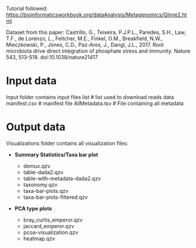 Tutorial followed:
https://bioinformaticsworkbook.org/dataAnalysis/Metagenomics/Qiime2.html

Dataset from this paper:
Castrillo, G., Teixeira, P.J.P.L., Paredes, S.H., Law, T.F., de Lorenzo, L., Feltcher, M.E., Finkel, O.M., Breakfield, N.W., Mieczkowski, P., Jones, C.D., Paz-Ares, J., Dangl, J.L., 2017. Root microbiota drive direct integration of phosphate stress and immunity. Nature 543, 513–518. doi:10.1038/nature21417


# Input data 
Input folder contains input files
list # list used to download reads data
manifest.csv  # manifest file 
AllMetadata.tsv  # File containing all metadata

# Output data
Visualizations folder contains all visualization files:
* **Summary Statistics/Taxa bar plot**
    * demux.qzv 
    * table-dada2.qzv 
    * table-with-metadata-dada2.qzv 
    * taxonomy.qzv 
    * taxa-bar-plots.qzv 
    * taxa-bar-plots-filtered.qzv 

* **PCA type plots**
    * bray_curtis_emperor.qzv  
    * jaccard_emperor.qzv 
    * pcoa-visualization.qzv 
    * heatmap.qzv 
